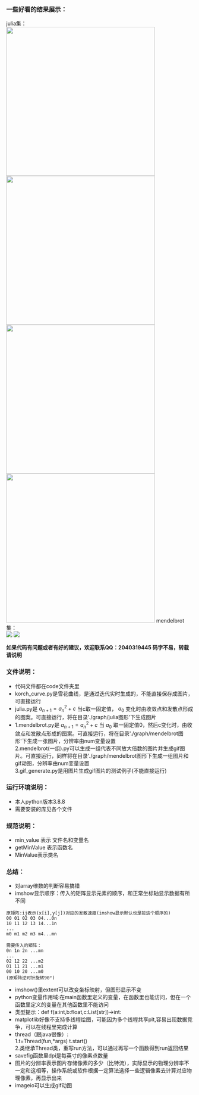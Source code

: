 ### 一些好看的结果展示： ###
julia集：  
<img src='./graph/julia图形/julia_curve42_5000x5000.png' height=400 wight=400></img>
<img src='./graph/julia图形/julia_curve39_5000x5000.png' height=400 wight=400></img>
<img src='./graph/julia图形/julia_curve40_5000x5000.png' height=400 wight=400></img>
<img src='./graph/julia图形/julia_curve36_5000x5000.png' height=400 wight=400></img>
mendelbrot集：  
<img src='./graph/mendelbrot图形/mendelbrot36 3000 x 3000.png'></img>
<img src='./graph/mendelbrot图形/2048x2048.gif'></img>

**如果代码有问题或者有好的建议，欢迎联系QQ：2040319445 码字不易，转载请说明**

### 文件说明： ###
- 代码文件都在code文件夹里  
- korch_curve.py是雪花曲线，是通过迭代实时生成的，不能直接保存成图片，可直接运行
- julia.py是 $a_{n+1}=a_n^2+c$ 当c取一固定值， $a_0$ 变化时由收敛点和发散点形成的图案。可直接运行，将在目录'./graph/julia图形'下生成图片
- 1.mendelbrot.py是 $a_{n+1}=a_n^2+c$ 当 $a_0$ 取一固定值0，然后c变化时，由收敛点和发散点形成的图案。可直接运行，将在目录'./graph/mendelbrot图形'下生成一张图片，分辨率由num变量设置  
  2.mendelbrot(一组).py可以生成一组代表不同放大倍数的图片并生成gif图片。可直接运行，同样将在目录'./graph/mendelbrot图形下生成一组图片和gif动图，分辨率由num变量设置    
  3.gif_generate.py是用图片生成gif图片的测试例子(不能直接运行)

### 运行环境说明： ###
- 本人python版本3.8.8
- 需要安装的库见各个文件

### 规范说明： ###
- min_value 表示 文件名和变量名
- getMinValue 表示函数名
- MinValue表示类名

### 总结： ###
- 对array维数的判断容易搞错
- imshow显示顺序：传入的矩阵显示元素的顺序，和正常坐标轴显示数据有所不同

```
原矩阵:ij表示(x[i],y[j])对应的发散速度(imshow显示默认也是按这个顺序的)
00 01 02 03 04...0n
10 11 12 13 14...1n
...
m0 m1 m2 m3 m4...mn

需要传入的矩阵：
0n 1n 2n ...mn
...
02 12 22 ...m2
01 11 21 ...m1
00 10 20 ...m0
(原矩阵逆时针旋转90°)
```
- imshow()里extent可以改变坐标映射，但图形显示不变
- python变量作用域:在main函数里定义的变量，在函数里也能访问，但在一个函数里定义的变量在其他函数里不能访问
- 类型提示：def f(a:int,b:float,c:List[str])->int:
- matplotlib好像不支持多线程绘图，可能因为多个线程共享plt,容易出现数据竞争，可以在线程里完成计算
- thread（跟java很像）:  
  1.t=Thread(fun,*args) t.start()  
  2.类继承Thread类，重写run方法，可以通过再写一个函数得到run返回结果  
- savefig函数里dpi是每英寸的像素点数量
- 图片的分辨率表示图片存储像素的多少（比特流），实际显示的物理分辨率不一定和这相等，操作系统或软件根据一定算法选择一些逻辑像素去计算对应物理像素，再显示出来
- imageio可以生成gif动图
